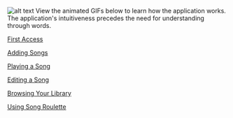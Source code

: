 ![alt text][Selecting a Song]
View the animated GIFs below to learn how the application works. The application's intuitiveness precedes the need for understanding through words.

[First Access]

[Adding Songs]

[Playing a Song]

[Editing a Song]

[Browsing Your Library]

[Using Song Roulette]

[Selecting a Song]: https://github.com/drodriguln/MusicMaestro/blob/gh-pages/select-song.gif?raw=true "Selecting a Song"
[First Access]: https://github.com/drodriguln/MusicMaestro/blob/gh-pages/first-load.gif?raw=true
[Adding Songs]: https://github.com/drodriguln/MusicMaestro/blob/gh-pages/add.gif?raw=true
[Playing a Song]: https://github.com/drodriguln/MusicMaestro/blob/gh-pages/player.gif?raw=true
[Editing a Song]: https://github.com/drodriguln/MusicMaestro/blob/gh-pages/edit.gif?raw=true
[Browsing Your Library]: https://github.com/drodriguln/MusicMaestro/blob/gh-pages/library.gif?raw=true
[Using Song Roulette]: https://github.com/drodriguln/MusicMaestro/blob/gh-pages/roulette.gif?raw=true
